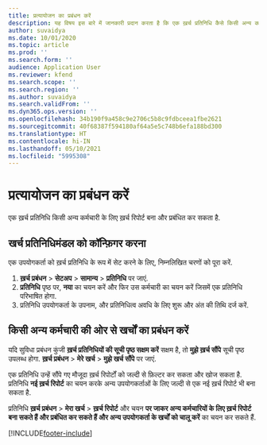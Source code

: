 ```yaml
---
title: प्रत्यायोजन का प्रबंधन करें
description: यह विषय इस बारे में जानकारी प्रदान करता है कि एक ख़र्च प्रतिनिधि कैसे किसी अन्य कर्मचारी के लिए ख़र्च रिपोर्ट बना सकता है और प्रबंधित कर सकता है.
author: suvaidya
ms.date: 10/01/2020
ms.topic: article
ms.prod: ''
ms.search.form: ''
audience: Application User
ms.reviewer: kfend
ms.search.scope: ''
ms.search.region: ''
ms.author: suvaidya
ms.search.validFrom: ''
ms.dyn365.ops.version: ''
ms.openlocfilehash: 34b190f9a458c9e2706c5b8c9fdbceea1fbe2621
ms.sourcegitcommit: 40f68387f594180af64a5e5c748b6efa188bd300
ms.translationtype: HT
ms.contentlocale: hi-IN
ms.lasthandoff: 05/10/2021
ms.locfileid: "5995308"
---
```

# <a name="manage-delegation"></a>प्रत्यायोजन का प्रबंधन करें
एक ख़र्च प्रतिनिधि किसी अन्य कर्मचारी के लिए ख़र्च रिपोर्ट बना और प्रबंधित कर सकता है.

## <a name="configuring-expense-delegation"></a>खर्च प्रतिनिधिमंडल को कॉन्फ़िगर करना

एक उपयोगकर्ता को ख़र्च प्रतिनिधि के रूप में सेट करने के लिए, निम्नलिखित चरणों को पूरा करें. 
1. **ख़र्च प्रबंधन** > **सेटअप** > **सामान्य** > **प्रतिनिधि** पर जाएं. 
2. **प्रतिनिधि** पृष्ठ पर, **नया** का चयन करें और फिर उस कर्मचारी का चयन करें जिसमें एक प्रतिनिधि परिभाषित होगा. 
3. प्रतिनिधि उपयोगकर्ता के उपनाम, और प्रतिनिधित्व अवधि के लिए शुरू और अंत की तिथि दर्ज करें.

## <a name="manage-expenses-on-behalf-of-another-employee"></a>किसी अन्य कर्मचारी की ओर से खर्चों का प्रबंधन करें

यदि सुविधा प्रबंधन कुंजी **ख़र्च प्रतिनिधियों की सूची पृष्ठ सक्षम करें** सक्षम है, तो **मुझे ख़र्च सौंपे** सूची पृष्ठ उपलब्ध होगा. **ख़र्च प्रबंधन** > **मेरे खर्च** > **मुझे खर्च सौंपे** पर जाएं.

एक प्रतिनिधि उन्हें सौंपे गए मौजूदा ख़र्च रिपोर्टों को जल्दी से फ़िल्टर कर सकता और खोज सकता है. प्रतिनिधि **नई ख़र्च रिपोर्ट** का चयन करके अन्य उपयोगकर्ताओं के लिए जल्दी से एक नई ख़र्च रिपोर्ट भी बना सकता है.

प्रतिनिधि **ख़र्च प्रबंधन** > **मेरा खर्च** > **ख़र्च रिपोर्ट** और चयन **पर जाकर अन्य कर्मचारियों के लिए ख़र्च रिपोर्ट बना सकते हैं और प्रबंधित कर सकते हैं और अन्य उपयोगकर्ता के खर्चों को चालू करें** का चयन कर सकते हैं.


[!INCLUDE[footer-include](../includes/footer-banner.md)]